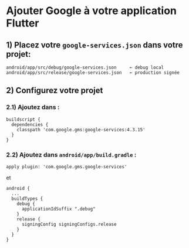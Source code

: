 # Ajouter Google à votre application Flutter

## 1) Placez votre ```google-services.json``` dans votre projet: 
```
android/app/src/debug/google-services.json     ← debug local
android/app/src/release/google-services.json   ← production signée
```

## 2) Configurez votre projet

### 2.1) Ajoutez dans : 

```
buildscript {
  dependencies {
    classpath 'com.google.gms:google-services:4.3.15'
  }
}
```

### 2.2) Ajoutez dans ```android/app/build.gradle``` : 

```
apply plugin: 'com.google.gms.google-services'
```
et
```
android {
  ...
  buildTypes {
    debug {
      applicationIdSuffix ".debug"
    }
    release {
      signingConfig signingConfigs.release
    }
  }
}
```